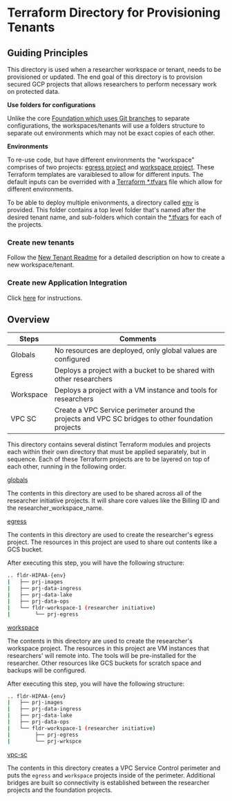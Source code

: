 # Terraform Directory for Provisioning Tenants

## Guiding Principles

This directory is used when a researcher workspace or tenant, needs to be provisioned or updated. The end goal of this directory is to provision secured GCP projects that allows researchers to perform necessary work on protected data.

**Use folders for configurations**

Unlike the core [Foundation which uses Git branches](../../foundation/README.md) to separate configurations, the workspaces/tenants will use a folders structure to separate out environments which may not be exact copies of each other.

**Environments**

To re-use code, but have different environments the "workspace" comprises of two projects: [egress project](./egress/README.md) and [workspace project](./workspace/README.md). These Terraform templates are varaiblesed to allow for different inputs. The default inputs can be overrided with a [Terraform *.tfvars]() file which allow for different environments.

To be able to deploy multiple enivonments, a directory called [env](./env) is provided. This folder contains a top level folder that's named after the desired tenant name, and sub-folders which contain the [*.tfvars]() for each of the projects.

### Create new tenants

Follow the [New Tenant Readme](./new-tenant.md) for a detailed description on how to create a new workspace/tenant.

### Create new Application Integration

Click [here](./application-integration.md) for instructions.

## Overview

| Steps | Comments |
| --- | --- |
| Globals | No resources are deployed, only global values are configured|
| Egress | Deploys a project with a bucket to be shared with other researchers |
| Workspace | Deploys a project with a VM instance and tools for researchers |
| VPC SC | Create a VPC Service perimeter around the projects and VPC SC bridges to other foundation projects |


This directory contains several distinct Terraform modules and projects each within their own directory that must be applied separately, but in sequence. Each of these Terraform projects are to be layered on top of each other, running in the following order.

[globals](./env/template/globals.tfvars)

The contents in this directory are used to be shared across all of the researcher initiative projects. It will share core values like the Billing ID and the researcher_workspace_name.

[egress](./egress/)

The contents in this directory are used to create the researcher's egress project. The resources in this project are used to share out contents like a GCS bucket.

After executing this step, you will have the following structure:

```bash
.. fldr-HIPAA-{env}
|   ├── prj-images
|   ├── prj-data-ingress
|   ├── prj-data-lake
|   ├── prj-data-ops
|   └── fldr-workspace-1 (researcher initiative)
|        └── prj-egress
```

[workspace](./workspace/)

The contents in this directory are used to create the researcher's workspace project. The resources in this project are VM instances that researchers' will remote into. The tools will be pre-installed for the researcher. Other resources like GCS buckets for scratch space and backups will be configured.

After executing this step, you will have the following structure:

```bash
.. fldr-HIPAA-{env}
|   ├── prj-images
|   ├── prj-data-ingress
|   ├── prj-data-lake
|   ├── prj-data-ops
|   └── fldr-workspace-1 (researcher initiative)
|        ├── prj-egress
|        └── prj-wrkspce
```

[vpc-sc](./vpc-sc/)

The contents in this directory creates a VPC Service Control perimeter and puts the `egress` and `workspace` projects inside of the perimeter. Additional bridges are built so connectivity is established between the researcher projects and the foundation projects.